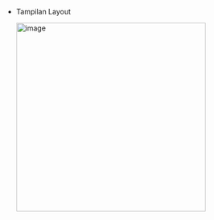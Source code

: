 - Tampilan Layout
  
  <img width="376" alt="image" src="https://github.com/user-attachments/assets/131cd47b-bc48-4b78-957a-425c56ab541b">
